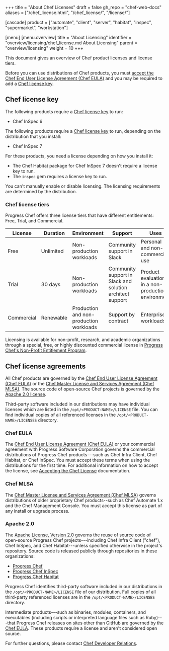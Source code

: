 +++
title = "About Chef Licenses"
draft = false
gh_repo = "chef-web-docs"
aliases = ["/chef_license.html", "/chef_license/", "/license/"]

[cascade]
  product = ["automate", "client", "server", "habitat", "inspec", "supermarket", "workstation"]

[menu]
  [menu.overview]
    title = "About Licensing"
    identifier = "overview/licensing/chef_license.md About Licensing"
    parent = "overview/licensing"
    weight = 10
+++

This document gives an overview of Chef product licenses and license tiers.

Before you can use distributions of Chef products, you must [accept the Chef End User License Agreement (Chef EULA)](accept) and you may be required to add a [Chef license key](#chef-license-key).

## Chef license key

The following products require a [Chef license key](license_key) to run:

- Chef InSpec 6

The following products require a [Chef license key](license_key) to run, depending on the distribution that you install:

- Chef InSpec 7

For these products, you need a license depending on how you install it:

- The Chef Habitat package for Chef InSpec 7 doesn't require a license key to run.
- The `inspec` gem requires a license key to run.

You can't manually enable or disable licensing. The licensing requirements are determined by the distribution.

### Chef license tiers

Progress Chef offers three license tiers that have different entitlements: Free, Trial, and Commercial.

| License | Duration | Environment | Support | Uses |
|---|---|---|---|---|
| Free | Unlimited | Non-production workloads | Community support in Slack | Personal and non-commercial use |
| Trial | 30 days | Non-production workloads | Community support in Slack and solution architect support | Product evaluation in a non-production environment |
| Commercial | Renewable | Production and non-production workloads | Support by contract | Enterprise workloads |

Licensing is available for non-profit, research, and academic organizations through a special, free, or highly discounted commercial license in [Progress Chef's Non-Profit Entitlement Program](https://www.chef.io/nonprofit-entitlement-program).

## Chef license agreements

All Chef products are governed by the [Chef End User License Agreement (Chef EULA)](#chef-eula) or the [Chef Master License and Services Agreement (Chef MLSA)](#chef-mlsa). The source code of open-source Chef projects is governed by the [Apache 2.0 license](#apache-20).

Third-party software included in our distributions may have individual licenses which are listed in the `/opt/<PRODUCT-NAME>/LICENSE` file. You can find individual copies of all referenced licenses in the `/opt/<PRODUCT-NAME>/LICENSES` directory.

### Chef EULA

The [Chef End User License Agreement (Chef EULA)](https://www.chef.io/end-user-license-agreement) or your commercial agreement with Progress Software Corporation
governs the commercial distributions of Progress Chef products---such as Chef Infra Client, Chef Habitat, or Chef InSpec. You must accept these terms when using the distributions for the first time. For additional information on how to accept the license, see [Accepting the Chef License](accept) documentation.

### Chef MLSA

The [Chef Master License and Services Agreement (Chef MLSA)](https://www.chef.io/online-master-agreement) governs distributions of older proprietary Chef products--such as Chef Automate 1.x and the Chef Management Console. You must accept this license as part of any install or upgrade process.

### Apache 2.0

The [Apache License, Version 2.0](https://www.apache.org/licenses/LICENSE-2.0.txt) governs the reuse of source code of open-source Progress Chef projects---including Chef Infra Client ("chef"), Chef InSpec, and Chef Habitat---unless specified otherwise in the project's repository.
Source code is released publicly through repositories in these organizations:

- [Progress Chef](https://github.com/chef)
- [Progress Chef InSpec](https://github.com/inspec)
- [Progress Chef Habitat](https://github.com/habitat-sh)

Progress Chef identifies third-party software included in our distributions in the `/opt/<PRODUCT-NAME>/LICENSE` file of our distribution. Full copies of all third-party referenced licenses are in the `/opt/<PRODUCT-NAME>/LICENSES` directory.

Intermediate products---such as binaries, modules, containers, and executables (including scripts or interpreted language files such as Ruby)---that Progress Chef releases on sites other than GitHub are governed by the [Chef EULA](#chef-eula). These products require a license and aren't considered open source.

For further questions, please contact [Chef Developer Relations](https://community.chef.io/).
